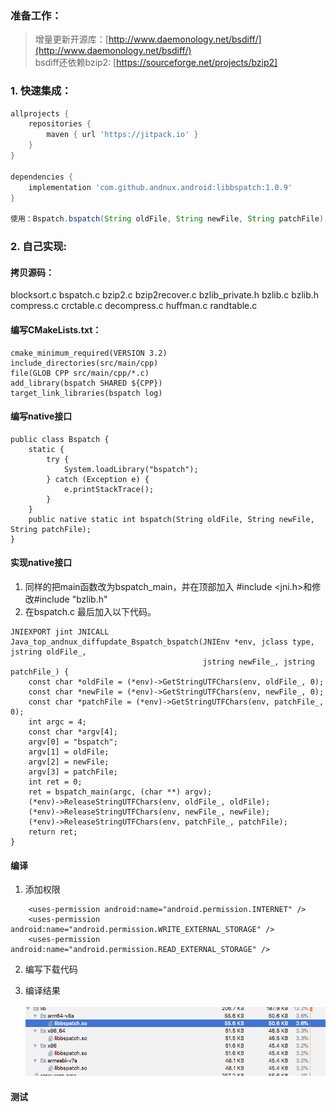 ### 准备工作：
> 增量更新开源库：[http://www.daemonology.net/bsdiff/](http://www.daemonology.net/bsdiff/)<br>
> bsdiff还依赖bzip2: [https://sourceforge.net/projects/bzip2]
### 1. 快速集成：
```groovy
allprojects {
    repositories {
        maven { url 'https://jitpack.io' }
    }
}

dependencies {
    implementation 'com.github.andnux.android:libbspatch:1.0.9'
}

使用：Bspatch.bspatch(String oldFile, String newFile, String patchFile);
```
### 2. 自己实现:
#### 拷贝源码：
   blocksort.c bspatch.c  bzip2.c bzip2recover.c bzlib_private.h bzlib.c
   bzlib.h compress.c crctable.c decompress.c huffman.c randtable.c
#### 编写CMakeLists.txt：
```
cmake_minimum_required(VERSION 3.2)
include_directories(src/main/cpp)
file(GLOB CPP src/main/cpp/*.c)
add_library(bspatch SHARED ${CPP})
target_link_libraries(bspatch log)
```
#### 编写native接口
```
public class Bspatch {
    static {
        try {
            System.loadLibrary("bspatch");
        } catch (Exception e) {
            e.printStackTrace();
        }
    }
    public native static int bspatch(String oldFile, String newFile, String patchFile);
}
```

#### 实现native接口
1. 同样的把main函数改为bspatch_main，并在顶部加入 #include <jni.h>和修改#include "bzlib.h"
2. 在bspatch.c 最后加入以下代码。
```
JNIEXPORT jint JNICALL
Java_top_andnux_diffupdate_Bspatch_bspatch(JNIEnv *env, jclass type, jstring oldFile_,
                                           jstring newFile_, jstring patchFile_) {
    const char *oldFile = (*env)->GetStringUTFChars(env, oldFile_, 0);
    const char *newFile = (*env)->GetStringUTFChars(env, newFile_, 0);
    const char *patchFile = (*env)->GetStringUTFChars(env, patchFile_, 0);
    int argc = 4;
    const char *argv[4];
    argv[0] = "bspatch";
    argv[1] = oldFile;
    argv[2] = newFile;
    argv[3] = patchFile;
    int ret = 0;
    ret = bspatch_main(argc, (char **) argv);
    (*env)->ReleaseStringUTFChars(env, oldFile_, oldFile);
    (*env)->ReleaseStringUTFChars(env, newFile_, newFile);
    (*env)->ReleaseStringUTFChars(env, patchFile_, patchFile);
    return ret;
}
```
#### 编译
1. 添加权限
```
    <uses-permission android:name="android.permission.INTERNET" />
    <uses-permission android:name="android.permission.WRITE_EXTERNAL_STORAGE" />
    <uses-permission android:name="android.permission.READ_EXTERNAL_STORAGE" />
```
2. 编写下载代码

3. 编译结果<br><br>
![图片](images/img.png)
#### 测试